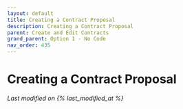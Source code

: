 ```yaml
---
layout: default
title: Creating a Contract Proposal
description: Creating a Contract Proposal
parent: Create and Edit Contracts
grand_parent: Option 1 - No Code
nav_order: 435
---
```


# Creating a Contract Proposal
*Last modified on {% last_modified_at %}*